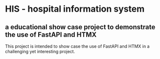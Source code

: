 # HIS - hospital information system

## a educational show case project to demonstrate the use of FastAPI and HTMX

This project is intended to show case the use of FastAPI and HTMX in a challenging yet interesting project.
